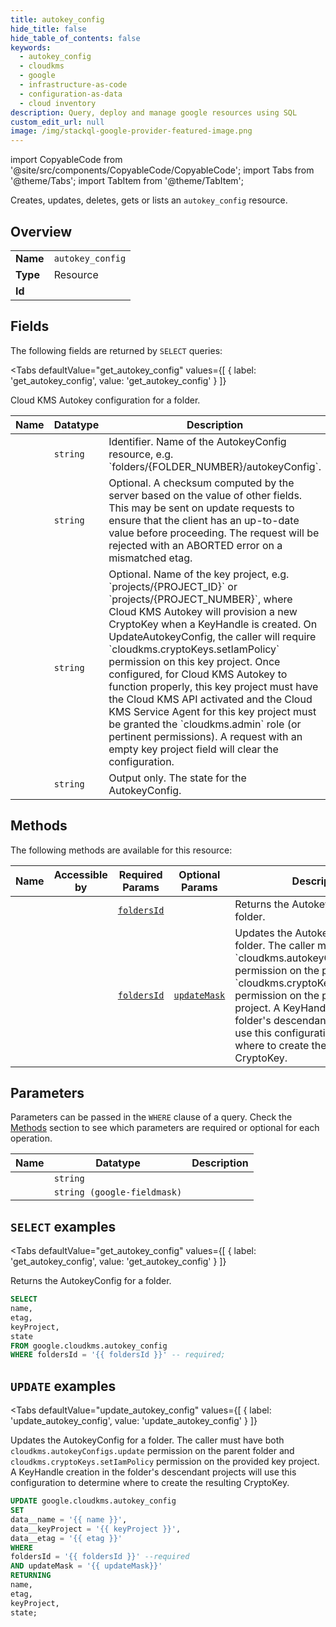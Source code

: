 ```yaml
--- 
title: autokey_config
hide_title: false
hide_table_of_contents: false
keywords:
  - autokey_config
  - cloudkms
  - google
  - infrastructure-as-code
  - configuration-as-data
  - cloud inventory
description: Query, deploy and manage google resources using SQL
custom_edit_url: null
image: /img/stackql-google-provider-featured-image.png
---
```


import CopyableCode from '@site/src/components/CopyableCode/CopyableCode';
import Tabs from '@theme/Tabs';
import TabItem from '@theme/TabItem';

Creates, updates, deletes, gets or lists an <code>autokey_config</code> resource.

## Overview
<table><tbody>
<tr><td><b>Name</b></td><td><code>autokey_config</code></td></tr>
<tr><td><b>Type</b></td><td>Resource</td></tr>
<tr><td><b>Id</b></td><td><CopyableCode code="google.cloudkms.autokey_config" /></td></tr>
</tbody></table>

## Fields

The following fields are returned by `SELECT` queries:

<Tabs
    defaultValue="get_autokey_config"
    values={[
        { label: 'get_autokey_config', value: 'get_autokey_config' }
    ]}
>
<TabItem value="get_autokey_config">

Cloud KMS Autokey configuration for a folder.

<table>
<thead>
    <tr>
    <th>Name</th>
    <th>Datatype</th>
    <th>Description</th>
    </tr>
</thead>
<tbody>
<tr>
    <td><CopyableCode code="name" /></td>
    <td><code>string</code></td>
    <td>Identifier. Name of the AutokeyConfig resource, e.g. `folders/&#123;FOLDER_NUMBER&#125;/autokeyConfig`.</td>
</tr>
<tr>
    <td><CopyableCode code="etag" /></td>
    <td><code>string</code></td>
    <td>Optional. A checksum computed by the server based on the value of other fields. This may be sent on update requests to ensure that the client has an up-to-date value before proceeding. The request will be rejected with an ABORTED error on a mismatched etag.</td>
</tr>
<tr>
    <td><CopyableCode code="keyProject" /></td>
    <td><code>string</code></td>
    <td>Optional. Name of the key project, e.g. `projects/&#123;PROJECT_ID&#125;` or `projects/&#123;PROJECT_NUMBER&#125;`, where Cloud KMS Autokey will provision a new CryptoKey when a KeyHandle is created. On UpdateAutokeyConfig, the caller will require `cloudkms.cryptoKeys.setIamPolicy` permission on this key project. Once configured, for Cloud KMS Autokey to function properly, this key project must have the Cloud KMS API activated and the Cloud KMS Service Agent for this key project must be granted the `cloudkms.admin` role (or pertinent permissions). A request with an empty key project field will clear the configuration.</td>
</tr>
<tr>
    <td><CopyableCode code="state" /></td>
    <td><code>string</code></td>
    <td>Output only. The state for the AutokeyConfig.</td>
</tr>
</tbody>
</table>
</TabItem>
</Tabs>

## Methods

The following methods are available for this resource:

<table>
<thead>
    <tr>
    <th>Name</th>
    <th>Accessible by</th>
    <th>Required Params</th>
    <th>Optional Params</th>
    <th>Description</th>
    </tr>
</thead>
<tbody>
<tr>
    <td><a href="#get_autokey_config"><CopyableCode code="get_autokey_config" /></a></td>
    <td><CopyableCode code="select" /></td>
    <td><a href="#parameter-foldersId"><code>foldersId</code></a></td>
    <td></td>
    <td>Returns the AutokeyConfig for a folder.</td>
</tr>
<tr>
    <td><a href="#update_autokey_config"><CopyableCode code="update_autokey_config" /></a></td>
    <td><CopyableCode code="update" /></td>
    <td><a href="#parameter-foldersId"><code>foldersId</code></a></td>
    <td><a href="#parameter-updateMask"><code>updateMask</code></a></td>
    <td>Updates the AutokeyConfig for a folder. The caller must have both `cloudkms.autokeyConfigs.update` permission on the parent folder and `cloudkms.cryptoKeys.setIamPolicy` permission on the provided key project. A KeyHandle creation in the folder's descendant projects will use this configuration to determine where to create the resulting CryptoKey.</td>
</tr>
</tbody>
</table>

## Parameters

Parameters can be passed in the `WHERE` clause of a query. Check the [Methods](#methods) section to see which parameters are required or optional for each operation.

<table>
<thead>
    <tr>
    <th>Name</th>
    <th>Datatype</th>
    <th>Description</th>
    </tr>
</thead>
<tbody>
<tr id="parameter-foldersId">
    <td><CopyableCode code="foldersId" /></td>
    <td><code>string</code></td>
    <td></td>
</tr>
<tr id="parameter-updateMask">
    <td><CopyableCode code="updateMask" /></td>
    <td><code>string (google-fieldmask)</code></td>
    <td></td>
</tr>
</tbody>
</table>

## `SELECT` examples

<Tabs
    defaultValue="get_autokey_config"
    values={[
        { label: 'get_autokey_config', value: 'get_autokey_config' }
    ]}
>
<TabItem value="get_autokey_config">

Returns the AutokeyConfig for a folder.

```sql
SELECT
name,
etag,
keyProject,
state
FROM google.cloudkms.autokey_config
WHERE foldersId = '{{ foldersId }}' -- required;
```
</TabItem>
</Tabs>


## `UPDATE` examples

<Tabs
    defaultValue="update_autokey_config"
    values={[
        { label: 'update_autokey_config', value: 'update_autokey_config' }
    ]}
>
<TabItem value="update_autokey_config">

Updates the AutokeyConfig for a folder. The caller must have both `cloudkms.autokeyConfigs.update` permission on the parent folder and `cloudkms.cryptoKeys.setIamPolicy` permission on the provided key project. A KeyHandle creation in the folder's descendant projects will use this configuration to determine where to create the resulting CryptoKey.

```sql
UPDATE google.cloudkms.autokey_config
SET 
data__name = '{{ name }}',
data__keyProject = '{{ keyProject }}',
data__etag = '{{ etag }}'
WHERE 
foldersId = '{{ foldersId }}' --required
AND updateMask = '{{ updateMask}}'
RETURNING
name,
etag,
keyProject,
state;
```
</TabItem>
</Tabs>
